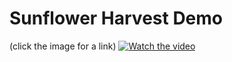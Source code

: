 # Sunflower Harvest Demo 
(click the image for a link)
[![Watch the video](https://img.youtube.com/vi/8uKiM5fHUTA/maxresdefault.jpg)](https://youtu.be/8uKiM5fHUTA)
